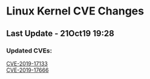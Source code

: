 
# **Linux Kernel CVE Changes**

## Last Update - 21Oct19 19:28

### **Updated CVEs:**

[CVE-2019-17133](cves/CVE-2019-17133)  
[CVE-2019-17666](cves/CVE-2019-17666)  
